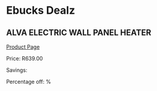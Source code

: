 
# Ebucks Dealz
## ALVA ELECTRIC WALL PANEL HEATER
[Product Page](https://www.ebucks.com/web/shop/productSelected.do?prodId=1143372076&catId=704982758)

Price: R639.00

Savings: 

Percentage off: %
	